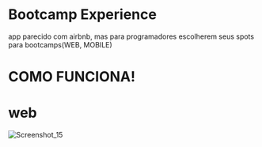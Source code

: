 # Bootcamp Experience
app parecido com airbnb, mas para programadores escolherem seus spots para bootcamps(WEB, MOBILE)

# COMO FUNCIONA!

# web 
![Screenshot_15](https://user-images.githubusercontent.com/26808088/66280364-c6ce8700-e88c-11e9-8e80-4d9e3f723ab3.png)


